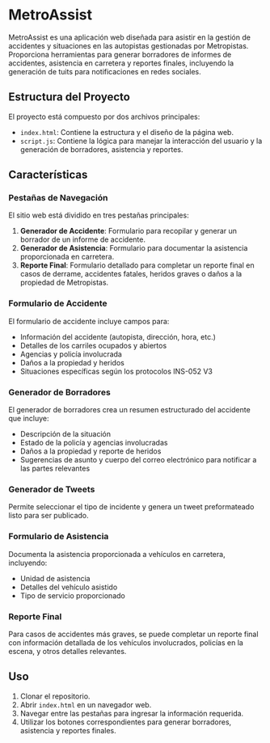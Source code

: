 # MetroAssist

MetroAssist es una aplicación web diseñada para asistir en la gestión de accidentes y situaciones en las autopistas gestionadas por Metropistas. Proporciona herramientas para generar borradores de informes de accidentes, asistencia en carretera y reportes finales, incluyendo la generación de tuits para notificaciones en redes sociales.

## Estructura del Proyecto

El proyecto está compuesto por dos archivos principales:

- `index.html`: Contiene la estructura y el diseño de la página web.
- `script.js`: Contiene la lógica para manejar la interacción del usuario y la generación de borradores, asistencia y reportes.

## Características

### Pestañas de Navegación

El sitio web está dividido en tres pestañas principales:

1. **Generador de Accidente**: Formulario para recopilar y generar un borrador de un informe de accidente.
2. **Generador de Asistencia**: Formulario para documentar la asistencia proporcionada en carretera.
3. **Reporte Final**: Formulario detallado para completar un reporte final en casos de derrame, accidentes fatales, heridos graves o daños a la propiedad de Metropistas.

### Formulario de Accidente

El formulario de accidente incluye campos para:

- Información del accidente (autopista, dirección, hora, etc.)
- Detalles de los carriles ocupados y abiertos
- Agencias y policía involucrada
- Daños a la propiedad y heridos
- Situaciones específicas según los protocolos INS-052 V3

### Generador de Borradores

El generador de borradores crea un resumen estructurado del accidente que incluye:

- Descripción de la situación
- Estado de la policía y agencias involucradas
- Daños a la propiedad y reporte de heridos
- Sugerencias de asunto y cuerpo del correo electrónico para notificar a las partes relevantes

### Generador de Tweets

Permite seleccionar el tipo de incidente y genera un tweet preformateado listo para ser publicado.

### Formulario de Asistencia

Documenta la asistencia proporcionada a vehículos en carretera, incluyendo:

- Unidad de asistencia
- Detalles del vehículo asistido
- Tipo de servicio proporcionado

### Reporte Final

Para casos de accidentes más graves, se puede completar un reporte final con información detallada de los vehículos involucrados, policías en la escena, y otros detalles relevantes.

## Uso

1. Clonar el repositorio.
2. Abrir `index.html` en un navegador web.
3. Navegar entre las pestañas para ingresar la información requerida.
4. Utilizar los botones correspondientes para generar borradores, asistencia y reportes finales.